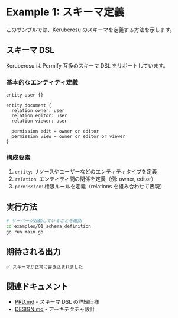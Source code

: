 # Example 1: スキーマ定義

このサンプルでは、Keruberosu のスキーマを定義する方法を示します。

## スキーマ DSL

Keruberosu は Permify 互換のスキーマ DSL をサポートしています。

### 基本的なエンティティ定義

```text
entity user {}

entity document {
  relation owner: user
  relation editor: user
  relation viewer: user

  permission edit = owner or editor
  permission view = owner or editor or viewer
}
```

### 構成要素

1. `entity`: リソースやユーザーなどのエンティティタイプを定義
2. `relation`: エンティティ間の関係を定義（例: owner, editor）
3. `permission`: 権限ルールを定義（relations を組み合わせて表現）

## 実行方法

```bash
# サーバーが起動していることを確認
cd examples/01_schema_definition
go run main.go
```

## 期待される出力

```
✅ スキーマが正常に書き込まれました
```

## 関連ドキュメント

- [PRD.md](../../PRD.md) - スキーマ DSL の詳細仕様
- [DESIGN.md](../../DESIGN.md) - アーキテクチャ設計
